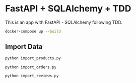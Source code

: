 # FastAPI + SQLAlchemy + TDD

This is an app with FastAPI - SQLAlchemy following TDD.

```bash
docker-compose up --build
```

## Import Data

```bash
python import_products.py
```

```bash
python import_orders.py
```

```bash
python import_reviews.py
```
